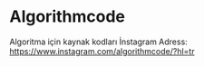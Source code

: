 # Algorithmcode
Algoritma için kaynak kodları 
İnstagram Adress: https://www.instagram.com/algorithmcode/?hl=tr

